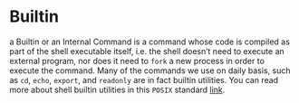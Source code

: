 # Builtin

a Builtin or an Internal Command is a command whose code is compiled as part of the shell executable itself, i.e.
the shell doesn’t need to execute an external program,
nor does it need to `fork` a new process in order to execute the command.
Many of the commands we use on daily basis, such as `cd`, `echo`, `export`, and `readonly` are in fact builtin utilities.
You can read more about shell builtin utilities in this `POSIX` standard [link](https://pubs.opengroup.org/onlinepubs/9699919799/utilities/V3_chap02.html).